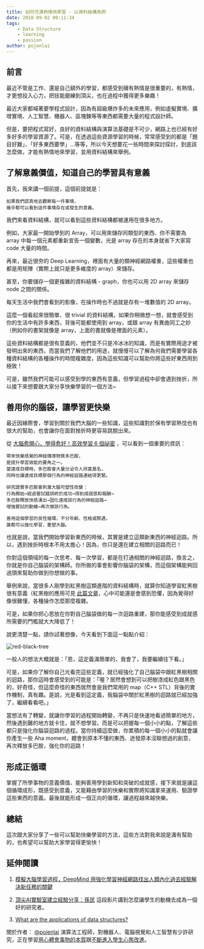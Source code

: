 ```yaml
---
title: 如何充滿熱情地學習 - 以資料結構為例
date: 2018-09-02 00:11:34
tags:
    - Data Structure
    - learning
    - passion
author: pojenlai
---
```


## 前言

最近不管是工作、還是自己額外的學習，都感受到擁有熱情是很重要的，有熱情，才更想投入心力，把技能磨練到頂尖，也在過程中獲得更多樂趣！

最近大家都喊著要學程式設計，因為有超級爆炸多的未來應用，例如虛擬實境、擴增實境、人工智慧、機器人、區塊鍊等等東西都需要大量的程式設計師。

但是，要把程式寫好，良好的資料結構與演算法基礎是不可少，網路上也已經有好多好多的學習資源了。可是，在透過這些資源學習的時候，常常感受到的都是「題目好難」、「好多東西要學」...等等，所以今天想要花一些時間來探討探討，到底該怎麼做，才能有熱情地來學習，並用資料結構來舉例。

## 了解意義價值，知道自己的學習具有意義

首先，我來講一個前提，這個前提就是：

```
如果我們認真地去觀察每一件事情，
幾乎都可以看到這件事情存在或發生的意義。
```

我們來看資料結構，就可以看到這些資料結構都被運用在很多地方。

例如，大家最一開始學到的 Array，可以用來儲存同類型的東西、你不需要為 array 中每一個元素都重新宣告一個變數，光是 array 存在的本身就省下大家寫 code 大量的時間。

再來，最近很夯的 Deep Learning，裡面有大量的類神經網路權重，這些權重也都是用矩陣（實際上就只是更多維度的 array）來儲存。

甚至，你要儲存一個更複雜的資料結構 - graph，你也可以用 2D array 來儲存 node 之間的關係。

每天生活中我們會看到的影像，在操作時也不過就是存有一堆數值的 2D array。

這麼一個看起來很簡單、很 trivial 的資料結構，如果你稍微想一想，就會感受到你的生活中有許多東西，背後可能都使用到 array，或跟 array 有異曲同工之妙（例如你的書架就像是 array，上面的書就像是裡面的元素）。

這些資料結構都是很有意義的，他們並不只是冷冰冰的知識，而是有實際用途才被發明出來的東西，而當我們了解他們的用途，就慢慢可以了解為何我們需要學習各種資料結構的各種操作的時間複雜度，因為這些知識可以幫助你將這些好東西用到極致！

可是，雖然我們可能可以感受到學的東西有意義，但學習過程中卻會遇到挫折，所以接下來想要跟大家分享快樂學習的一個方法~

## 善用你的腦袋，讓學習更快樂

最近因緣際會，學習到關於我們大腦的一些知識，這些知識對於保有學習熱忱也有很大的幫助，也會讓你在面對挫折時更容易跳脫出來。

從 [大腦愈開心，學得愈好！高效學習 6 個祕密](https://www.commonhealth.com.tw/article/article.action?nid=65085&fullpage=true) ，可以看到一個重要的資訊：

```
帶來快樂感覺的神經傳導物質多巴胺，
是提升學習效能的要角之一。
當達成目標時，多巴胺會大量分泌令人欣喜莫名，
同時也讓達成目標那個行為的神經迴路連結得更緊。
 
研究證實多巴胺會刺激大腦可塑性改變：
行為開始→經過嘗試錯誤終於成功→得到成就感和報酬→
多巴胺釋放快感湧出→固化達成該行為的神經迴路→
增強嘗試的動機→再次做該行為。
 
善用這個學習的良性循環，不分年齡、性格或際遇，
誰都可以強化學習，重塑大腦。
```

也就是說，當我們開始學習新東西的時候，其實是建立這類新東西的神經迴路。所以，遇到挫折時根本不用太擔心！因為，你只是還在建立相關的迴路而已！

你對這個領域的每一次思考、每一次學習，都是在打通相關的神經迴路，換言之，你就是你自己腦袋的架構師。你所做的事會影響你腦袋的架構，而這個架構能夠回過頭來幫助你做到你想做的事。

舉例來說，當很多人剛學到紅黑樹這類進階的資料結構時，就算你知道學習紅黑樹很有意義（紅黑樹的應用可見 [此篇文章](https://www.zhihu.com/question/30527705)，心中可能還是會感到恐懼，因為覺得好像很難懂，各種操作怎麼那麼複雜。

可是，如果你把心思放在你對自己腦袋做的每一次迴路重建，那你能感受到成就感所需要的門檻就大大降低了！

說更清楚一點，請你試著想像，今天看到下面這一點點介紹：

![red-black-tree](https://i.imgur.com/Uf62e1j.jpg)

一般人的想法大概就是：「恩，這定義滿簡單的，我會了，我要繼續往下看。」

可是，如果你了解你自己光看完這些定義，就已經強化了自己腦袋中跟紅黑樹相關的迴路，那你這時會感受到的可能是：「喔？居然會想到可以把樹漆成紅色跟黑色的，好奇怪，但這麼奇怪的東西居然會是我們常用的 map（C++ STL）背後的實作機制，真有趣。是說，光是看到這定義，我腦袋中關於紅黑樹的迴路就已經加強了，繼續看看吧。」

當想法有了轉變，就讓你學習的過程開始轉變，不再只是快速地看過簡單的地方，然後遇到難的地方就卡住，就不想學習。而是可以把握每一個小小的點，了解這些都只是強化你腦袋迴路的過程。當你持續這麼做，你累積的每一個小小的點就會讓你產生一些 Aha moment，體會到原本不懂的東西、迸發原本沒聯想過的創意，再次釋放多巴胺，強化你的迴路！

## 形成正循環

掌握了所學事物的意義價值、能夠善用學到新知和突破的成就感，接下來就是讓這個循環成形，既感受到意義，又能藉由學習的快樂和實際將知識拿來運用、驗證學這些東西的意義。最後就能形成一個正向的循環，讓過程越來越快樂。

## 總結

這次跟大家分享了一些可以幫助快樂學習的方法，這些方法對我來說是滿有幫助的，也希望可以幫助大家學習得更愉快！

## 延伸閱讀

1. [模擬大腦學習過程，DeepMind 用強化學習神經網路找出人類內化過去經驗解決新任務的關鍵](https://www.ithome.com.tw/news/123178)

2. [頂尖AI實驗室建立經驗分享：孫民](https://www.youtube.com/watch?v=51Nw2eHR48c&feature=youtu.be&t=1719s)
這段影片講到怎麼讓學生的動機去成為一個好的研究者。
3. [What are the applications of data structures?](https://www.quora.com/What-are-the-applications-of-data-structures)

關於作者：
[@pojenlai](https://pojenlai.wordpress.com/) 演算法工程師，對機器人、電腦視覺和人工智慧有少許研究，正在學習[用心體會事物的本質](https://buzzorange.com/techorange/2017/07/10/elon-musk-first-principle/)跟[不斷進入學生心態改進](https://www.ted.com/talks/eduardo_briceno_how_to_get_better_at_the_things_you_care_about)。

